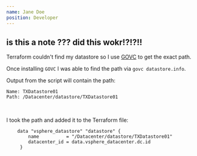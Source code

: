 ```yaml
---
name: Jane Doe
position: Developer
---
```



## is this a note ??? did this wokr!?!?!!
Terraform couldn't find my datastore so I use [GOVC](https://github.com/vmware/govmomi/tree/master/govc) to get the exact path.
<br>

Once installing `GOVC` I was able to find the path via `govc datastore.info`.
<br>

Output from the script will contain the path:
```
Name: TXDatastore01 
Path: /Datacenter/datastore/TXDatastore01
```
<br>

I took the path and added it to the Terraform file:
```
    data "vsphere_datastore" "datastore" { 
        name          = "/Datacenter/datastore/TXDatastore01" 
        datacenter_id = data.vsphere_datacenter.dc.id 
     }
```